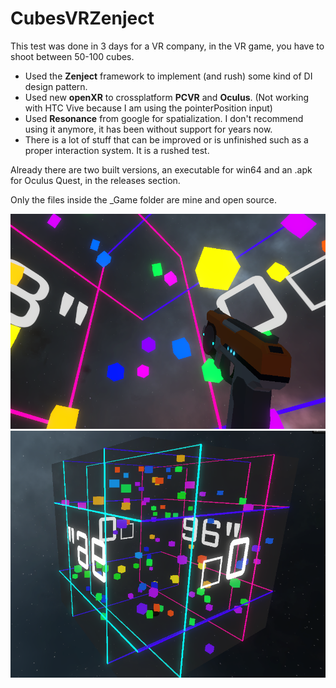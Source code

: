 # CubesVRZenject 

This test was done in 3 days for a VR company, in the VR game, you have to shoot between 50-100 cubes.

* Used the **Zenject** framework to implement (and rush) some kind of DI design pattern.
* Used new **openXR** to crossplatform **PCVR** and **Oculus**. (Not working with HTC Vive because I am using the pointerPosition input)
* Used **Resonance** from google for spatialization. I don't recommend using it anymore, it has been without support for years now.
* There is a lot of stuff that can be improved or is unfinished such as a proper interaction system. It is a rushed test.

Already there are two built versions, an executable for win64 and an .apk for Oculus Quest, in the releases section.

Only the files inside the _Game folder are mine and open source.

<img src="screenshot1.png" alt="screenshot">
<img src="cubeOutside.png" alt="screenshot2">
